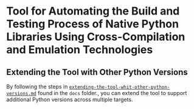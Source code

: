 # Tool for Automating the Build and Testing Process of Native Python Libraries Using Cross-Compilation and Emulation Technologies

## Extending the Tool with Other Python Versions

By following the steps in [`extending-the-tool-whit-other-python-versions.md`](docs/extending-the-tool-whit-other-python-versions.md) found in the `docs` folder., you can extend the tool to support additional Python versions across multiple targets.